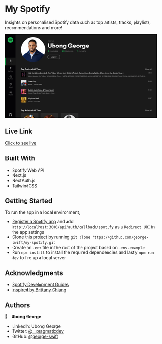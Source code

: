 # My Spotify

Insights on personalised Spotify data such as top artists, tracks, playlists, recommendations and more!

![](./public/og.png)

## Live Link

[Click to see live](https://my-spotify-pro.vercel.app)

## Built With

- Spotify Web API
- Next.js
- NextAuth.js
- TailwindCSS

## Getting Started

To run the app in a local environment,

- [Register a Spotify app](https://developer.spotify.com/dashboard/applications) and add `http://localhost:3000/api/auth/callback/spotify` as a `Redirect URI` in the app settings
- Clone this project by running `git clone https://github.com/george-swift/my-spotify.git`
- Create an `.env` file in the root of the project based on `.env.example`
- Run `npm install` to install the required dependencies and lastly `npm run dev` to fire up a local server

## Acknowledgments

- [Spotify Development Guides](https://developer.spotify.com/documentation/general/guides/)
- [Inspired by Brittany Chiang](https://newline.co/courses/build-a-spotify-connected-app)

## Authors

👤 &nbsp; **Ubong George**

- LinkedIn: [Ubong George](https://www.linkedin.com/in/ubong-itok)
- Twitter: [@\_\_pragmaticdev](https://twitter.com/__pragmaticdev)
- GitHub: [@george-swift](https://github.com/george-swift)
